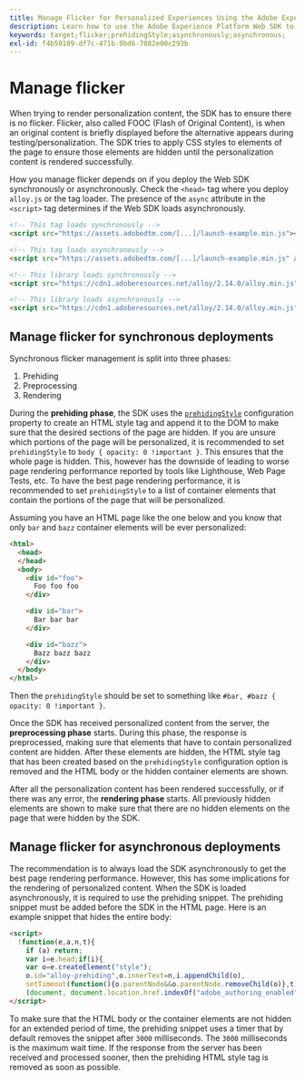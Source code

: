 ```yaml
---
title: Manage Flicker for Personalized Experiences Using the Adobe Experience Platform Web SDK
description: Learn how to use the Adobe Experience Platform Web SDK to manage flicker on user experiences.
keywords: target;flicker;prehidingStyle;asynchronously;asynchronous;
exl-id: f4b59109-df7c-471b-9bd6-7082e00c293b
---
```

# Manage flicker

When trying to render personalization content, the SDK has to ensure there is no flicker. Flicker, also called FOOC (Flash of Original Content), is when an original content is briefly displayed before the alternative appears during testing/personalization. The SDK tries to apply CSS styles to elements of the page to ensure those elements are hidden until the personalization content is rendered successfully.

How you manage flicker depends on if you deploy the Web SDK synchronously or asynchronously. Check the `<head>` tag where you deploy `alloy.js` or the tag loader. The presence of the `async` attribute in the `<script>` tag determines if the Web SDK loads asynchronously.

```html
<!-- This tag loads synchronously -->
<script src="https://assets.adobedtm.com/[...]/launch-example.min.js"></script>

<!-- This tag loads asynchronously -->
<script src="https://assets.adobedtm.com/[...]/launch-example.min.js" async></script>

<!-- This library loads synchronously -->
<script src="https://cdn1.adoberesources.net/alloy/2.14.0/alloy.min.js"></script>

<!-- This library loads asynchronously -->
<script src="https://cdn1.adoberesources.net/alloy/2.14.0/alloy.min.js" async></script>
```

## Manage flicker for synchronous deployments

Synchronous flicker management is split into three phases:

1. Prehiding
1. Preprocessing
1. Rendering

During the **prehiding phase**, the SDK uses the [`prehidingStyle`](../commands/configure/prehidingstyle.md) configuration property to create an HTML style tag and append it to the DOM to make sure that the desired sections of the page are hidden. If you are unsure which portions of the page will be personalized, it is recommended to set `prehidingStyle` to `body { opacity: 0 !important }`. This ensures that the whole page is hidden. This, however has the downside of leading to worse page rendering performance reported by tools like Lighthouse, Web Page Tests, etc. To have the best page rendering performance, it is recommended to set `prehidingStyle` to a list of container elements that contain the portions of the page that will be personalized.

Assuming you have an HTML page like the one below and you know that only `bar` and `bazz` container elements will be ever personalized:

```html
<html>
  <head>
  </head>
  <body>
    <div id="foo">
      Foo foo foo
    </div>

    <div id="bar">
      Bar bar bar
    </div>

    <div id="bazz">
      Bazz bazz bazz
    </div>
  </body>
</html>
```

Then the `prehidingStyle` should be set to something like `#bar, #bazz { opacity: 0 !important }`.

Once the SDK has received personalized content from the server, the **preprocessing phase** starts. During this phase, the response is preprocessed, making sure that elements that have to contain personalized content are hidden. After these elements are hidden, the HTML style tag that has been created based on the `prehidingStyle` configuration option is removed and the HTML body or the hidden container elements are shown.

After all the personalization content has been rendered successfully, or if there was any error, the **rendering phase** starts. All previously hidden elements are shown to make sure that there are no hidden elements on the page that were hidden by the SDK.

## Manage flicker for asynchronous deployments

The recommendation is to always load the SDK asynchronously to get the best page rendering performance. However, this has some implications for the rendering of personalized content. When the SDK is loaded asynchronously, it is required to use the prehiding snippet. The prehiding snippet must be added before the SDK in the HTML page. Here is an example snippet that hides the entire body:

```html
<script>
  !function(e,a,n,t){
    if (a) return;
    var i=e.head;if(i){
    var o=e.createElement("style");
    o.id="alloy-prehiding",o.innerText=n,i.appendChild(o),
    setTimeout(function(){o.parentNode&&o.parentNode.removeChild(o)},t)}}
    (document, document.location.href.indexOf("adobe_authoring_enabled") !== -1, "body { opacity: 0 !important }", 3000);
</script>
```

To make sure that the HTML body or the container elements are not hidden for an extended period of time, the prehiding snippet uses a timer that by default removes the snippet after `3000` milliseconds. The `3000` milliseconds is the maximum wait time. If the response from the server has been received and processed sooner, then the prehiding HTML style tag is removed as soon as possible.
